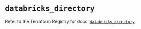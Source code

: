 # `databricks_directory`

Refer to the Terraform Registry for docs: [`databricks_directory`](https://registry.terraform.io/providers/databricks/databricks/1.48.2/docs/resources/directory).
